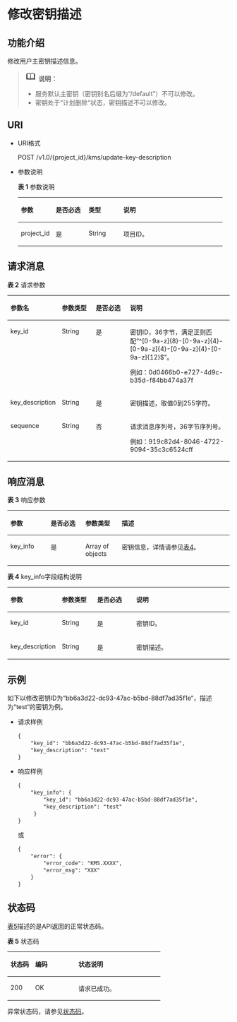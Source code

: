 # 修改密钥描述<a name="dew_02_0027"></a>

## 功能介绍<a name="section6685482991125"></a>

修改用户主密钥描述信息。

>![](public_sys-resources/icon-note.gif) **说明：** 
>-   服务默认主密钥（密钥别名后缀为“/default”）不可以修改。
>-   密钥处于“计划删除“状态，密钥描述不可以修改。

## URI<a name="section3191906891125"></a>

-   URI格式

    POST /v1.0/\{project\_id\}/kms/update-key-description

-   参数说明

    **表 1**  参数说明

    <a name="table6116459691125"></a>
    <table><thead align="left"><tr id="row2741617991125"><th class="cellrowborder" valign="top" width="17%" id="mcps1.2.5.1.1"><p id="p611804291125"><a name="p611804291125"></a><a name="p611804291125"></a>参数</p>
    </th>
    <th class="cellrowborder" valign="top" width="16%" id="mcps1.2.5.1.2"><p id="p2579942291125"><a name="p2579942291125"></a><a name="p2579942291125"></a>是否必选</p>
    </th>
    <th class="cellrowborder" valign="top" width="17%" id="mcps1.2.5.1.3"><p id="p937843891125"><a name="p937843891125"></a><a name="p937843891125"></a>类型</p>
    </th>
    <th class="cellrowborder" valign="top" width="50%" id="mcps1.2.5.1.4"><p id="p2145602791125"><a name="p2145602791125"></a><a name="p2145602791125"></a>说明</p>
    </th>
    </tr>
    </thead>
    <tbody><tr id="row6021661291125"><td class="cellrowborder" valign="top" width="17%" headers="mcps1.2.5.1.1 "><p id="p4570740291125"><a name="p4570740291125"></a><a name="p4570740291125"></a>project_id</p>
    </td>
    <td class="cellrowborder" valign="top" width="16%" headers="mcps1.2.5.1.2 "><p id="p1131205291125"><a name="p1131205291125"></a><a name="p1131205291125"></a>是</p>
    </td>
    <td class="cellrowborder" valign="top" width="17%" headers="mcps1.2.5.1.3 "><p id="p17684501212"><a name="p17684501212"></a><a name="p17684501212"></a>String</p>
    </td>
    <td class="cellrowborder" valign="top" width="50%" headers="mcps1.2.5.1.4 "><p id="p6308031091125"><a name="p6308031091125"></a><a name="p6308031091125"></a>项目ID。</p>
    </td>
    </tr>
    </tbody>
    </table>


## 请求消息<a name="section3085187891125"></a>

**表 2**  请求参数

<a name="table6419419691821"></a>
<table><thead align="left"><tr id="row3033405791821"><th class="cellrowborder" valign="top" width="17%" id="mcps1.2.5.1.1"><p id="p4113955391821"><a name="p4113955391821"></a><a name="p4113955391821"></a>参数名</p>
</th>
<th class="cellrowborder" valign="top" width="16%" id="mcps1.2.5.1.2"><p id="p4396951091821"><a name="p4396951091821"></a><a name="p4396951091821"></a>参数类型</p>
</th>
<th class="cellrowborder" valign="top" width="17%" id="mcps1.2.5.1.3"><p id="p476054391821"><a name="p476054391821"></a><a name="p476054391821"></a>是否必选</p>
</th>
<th class="cellrowborder" valign="top" width="50%" id="mcps1.2.5.1.4"><p id="p5005970191821"><a name="p5005970191821"></a><a name="p5005970191821"></a>说明</p>
</th>
</tr>
</thead>
<tbody><tr id="row2830395191821"><td class="cellrowborder" valign="top" width="17%" headers="mcps1.2.5.1.1 "><p id="p41161123143326"><a name="p41161123143326"></a><a name="p41161123143326"></a>key_id</p>
</td>
<td class="cellrowborder" valign="top" width="16%" headers="mcps1.2.5.1.2 "><p id="p4386100291125"><a name="p4386100291125"></a><a name="p4386100291125"></a>String</p>
</td>
<td class="cellrowborder" valign="top" width="17%" headers="mcps1.2.5.1.3 "><p id="p12063482143326"><a name="p12063482143326"></a><a name="p12063482143326"></a>是</p>
</td>
<td class="cellrowborder" valign="top" width="50%" headers="mcps1.2.5.1.4 "><p id="p37618023143326"><a name="p37618023143326"></a><a name="p37618023143326"></a>密钥ID，36字节，满足正则匹配“^[0-9a-z]{8}-[0-9a-z]{4}-[0-9a-z]{4}-[0-9a-z]{4}-[0-9a-z]{12}$”。</p>
<p id="p52558345143326"><a name="p52558345143326"></a><a name="p52558345143326"></a>例如：0d0466b0-e727-4d9c-b35d-f84bb474a37f</p>
</td>
</tr>
<tr id="row601748291821"><td class="cellrowborder" valign="top" width="17%" headers="mcps1.2.5.1.1 "><p id="p1123746293430"><a name="p1123746293430"></a><a name="p1123746293430"></a>key_description</p>
</td>
<td class="cellrowborder" valign="top" width="16%" headers="mcps1.2.5.1.2 "><p id="p952418211233"><a name="p952418211233"></a><a name="p952418211233"></a>String</p>
</td>
<td class="cellrowborder" valign="top" width="17%" headers="mcps1.2.5.1.3 "><p id="p4346013693430"><a name="p4346013693430"></a><a name="p4346013693430"></a>是</p>
</td>
<td class="cellrowborder" valign="top" width="50%" headers="mcps1.2.5.1.4 "><p id="p3061008993430"><a name="p3061008993430"></a><a name="p3061008993430"></a>密钥描述，取值0到255字符。</p>
</td>
</tr>
<tr id="row315093291821"><td class="cellrowborder" valign="top" width="17%" headers="mcps1.2.5.1.1 "><p id="p5389896591821"><a name="p5389896591821"></a><a name="p5389896591821"></a>sequence</p>
</td>
<td class="cellrowborder" valign="top" width="16%" headers="mcps1.2.5.1.2 "><p id="p384402210314"><a name="p384402210314"></a><a name="p384402210314"></a>String</p>
</td>
<td class="cellrowborder" valign="top" width="17%" headers="mcps1.2.5.1.3 "><p id="p3451131791821"><a name="p3451131791821"></a><a name="p3451131791821"></a>否</p>
</td>
<td class="cellrowborder" valign="top" width="50%" headers="mcps1.2.5.1.4 "><p id="p1353627112719"><a name="p1353627112719"></a><a name="p1353627112719"></a>请求消息序列号，36字节序列号。</p>
<p id="p4395331691821"><a name="p4395331691821"></a><a name="p4395331691821"></a>例如：919c82d4-8046-4722-9094-35c3c6524cff</p>
</td>
</tr>
</tbody>
</table>

## 响应消息<a name="section955024991125"></a>

**表 3**  响应参数

<a name="table7517184618545"></a>
<table><thead align="left"><tr id="row55181746125413"><th class="cellrowborder" valign="top" width="18.04%" id="mcps1.2.5.1.1"><p id="p1151811468544"><a name="p1151811468544"></a><a name="p1151811468544"></a>参数</p>
</th>
<th class="cellrowborder" valign="top" width="15.67%" id="mcps1.2.5.1.2"><p id="p145186465549"><a name="p145186465549"></a><a name="p145186465549"></a>是否必选</p>
</th>
<th class="cellrowborder" valign="top" width="16.35%" id="mcps1.2.5.1.3"><p id="p13518194615547"><a name="p13518194615547"></a><a name="p13518194615547"></a>参数类型</p>
</th>
<th class="cellrowborder" valign="top" width="49.94%" id="mcps1.2.5.1.4"><p id="p18518194625416"><a name="p18518194625416"></a><a name="p18518194625416"></a>描述</p>
</th>
</tr>
</thead>
<tbody><tr id="row951818462548"><td class="cellrowborder" valign="top" width="18.04%" headers="mcps1.2.5.1.1 "><p id="p1651844612541"><a name="p1651844612541"></a><a name="p1651844612541"></a>key_info</p>
</td>
<td class="cellrowborder" valign="top" width="15.67%" headers="mcps1.2.5.1.2 "><p id="p7518184665412"><a name="p7518184665412"></a><a name="p7518184665412"></a>是</p>
</td>
<td class="cellrowborder" valign="top" width="16.35%" headers="mcps1.2.5.1.3 "><p id="p165181046115411"><a name="p165181046115411"></a><a name="p165181046115411"></a>Array of objects</p>
</td>
<td class="cellrowborder" valign="top" width="49.94%" headers="mcps1.2.5.1.4 "><p id="p85181246135416"><a name="p85181246135416"></a><a name="p85181246135416"></a>密钥信息，详情请参见<a href="#table4661953591125">表4</a>。</p>
</td>
</tr>
</tbody>
</table>

**表 4**  key\_info字段结构说明

<a name="table4661953591125"></a>
<table><thead align="left"><tr id="row5741486791125"><th class="cellrowborder" valign="top" width="21.997800219978004%" id="mcps1.2.5.1.1"><p id="p2009266891125"><a name="p2009266891125"></a><a name="p2009266891125"></a>参数</p>
</th>
<th class="cellrowborder" valign="top" width="15.978402159784022%" id="mcps1.2.5.1.2"><p id="p1689338191125"><a name="p1689338191125"></a><a name="p1689338191125"></a>参数类型</p>
</th>
<th class="cellrowborder" valign="top" width="17.858214178582145%" id="mcps1.2.5.1.3"><p id="p2618658291125"><a name="p2618658291125"></a><a name="p2618658291125"></a>是否必选</p>
</th>
<th class="cellrowborder" valign="top" width="44.16558344165583%" id="mcps1.2.5.1.4"><p id="p4073839291125"><a name="p4073839291125"></a><a name="p4073839291125"></a>说明</p>
</th>
</tr>
</thead>
<tbody><tr id="row1147544291125"><td class="cellrowborder" valign="top" width="21.997800219978004%" headers="mcps1.2.5.1.1 "><p id="p708028792054"><a name="p708028792054"></a><a name="p708028792054"></a>key_id</p>
</td>
<td class="cellrowborder" valign="top" width="15.978402159784022%" headers="mcps1.2.5.1.2 "><p id="p1574126631"><a name="p1574126631"></a><a name="p1574126631"></a>String</p>
</td>
<td class="cellrowborder" valign="top" width="17.858214178582145%" headers="mcps1.2.5.1.3 "><p id="p1443169492054"><a name="p1443169492054"></a><a name="p1443169492054"></a>是</p>
</td>
<td class="cellrowborder" valign="top" width="44.16558344165583%" headers="mcps1.2.5.1.4 "><p id="p2811658392054"><a name="p2811658392054"></a><a name="p2811658392054"></a>密钥ID。</p>
</td>
</tr>
<tr id="row5657868491125"><td class="cellrowborder" valign="top" width="21.997800219978004%" headers="mcps1.2.5.1.1 "><p id="p1402298193456"><a name="p1402298193456"></a><a name="p1402298193456"></a>key_description</p>
</td>
<td class="cellrowborder" valign="top" width="15.978402159784022%" headers="mcps1.2.5.1.2 "><p id="p1390982717312"><a name="p1390982717312"></a><a name="p1390982717312"></a>String</p>
</td>
<td class="cellrowborder" valign="top" width="17.858214178582145%" headers="mcps1.2.5.1.3 "><p id="p1776938992054"><a name="p1776938992054"></a><a name="p1776938992054"></a>是</p>
</td>
<td class="cellrowborder" valign="top" width="44.16558344165583%" headers="mcps1.2.5.1.4 "><p id="p3003444392054"><a name="p3003444392054"></a><a name="p3003444392054"></a>密钥描述。</p>
</td>
</tr>
</tbody>
</table>

## 示例<a name="section2139731104419"></a>

如下以修改密钥ID为“bb6a3d22-dc93-47ac-b5bd-88df7ad35f1e“，描述为“test“的密钥为例。

-   请求样例

    ```
    {
        "key_id": "bb6a3d22-dc93-47ac-b5bd-88df7ad35f1e",
        "key_description": "test"     
    }
    ```

-   响应样例

    ```
    {
        "key_info": {           
            "key_id": "bb6a3d22-dc93-47ac-b5bd-88df7ad35f1e",
            "key_description": "test"        
         }
    }
    ```

    或

    ```
    {
        "error": {
            "error_code": "KMS.XXXX",
            "error_msg": "XXX"
        }
    }
    ```


## 状态码<a name="section3454223421"></a>

[表5](#dew_02_0012_zh-cn_topic_0079615001_table20596071)描述的是API返回的正常状态码。

**表 5**  状态码

<a name="dew_02_0012_zh-cn_topic_0079615001_table20596071"></a>
<table><thead align="left"><tr id="dew_02_0012_zh-cn_topic_0079615001_row9746163"><th class="cellrowborder" valign="top" width="16.16%" id="mcps1.2.4.1.1"><p id="dew_02_0012_p57545694203043"><a name="dew_02_0012_p57545694203043"></a><a name="dew_02_0012_p57545694203043"></a>状态码</p>
</th>
<th class="cellrowborder" valign="top" width="28.28%" id="mcps1.2.4.1.2"><p id="dew_02_0012_p4531342288"><a name="dew_02_0012_p4531342288"></a><a name="dew_02_0012_p4531342288"></a>编码</p>
</th>
<th class="cellrowborder" valign="top" width="55.559999999999995%" id="mcps1.2.4.1.3"><p id="dew_02_0012_p30689603203043"><a name="dew_02_0012_p30689603203043"></a><a name="dew_02_0012_p30689603203043"></a>状态说明</p>
</th>
</tr>
</thead>
<tbody><tr id="dew_02_0012_zh-cn_topic_0079615001_row48621261"><td class="cellrowborder" valign="top" width="16.16%" headers="mcps1.2.4.1.1 "><p id="dew_02_0012_zh-cn_topic_0079615001_p46008046"><a name="dew_02_0012_zh-cn_topic_0079615001_p46008046"></a><a name="dew_02_0012_zh-cn_topic_0079615001_p46008046"></a>200</p>
</td>
<td class="cellrowborder" valign="top" width="28.28%" headers="mcps1.2.4.1.2 "><p id="dew_02_0012_p7538425819"><a name="dew_02_0012_p7538425819"></a><a name="dew_02_0012_p7538425819"></a>OK</p>
</td>
<td class="cellrowborder" valign="top" width="55.559999999999995%" headers="mcps1.2.4.1.3 "><p id="dew_02_0012_p1885682315512"><a name="dew_02_0012_p1885682315512"></a><a name="dew_02_0012_p1885682315512"></a>请求已成功。</p>
</td>
</tr>
</tbody>
</table>

异常状态码，请参见[状态码](状态码.md)。

